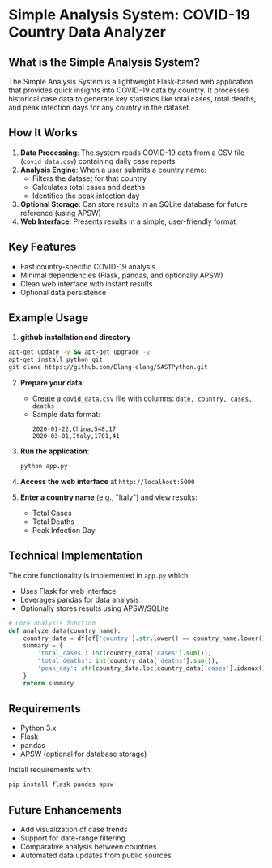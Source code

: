 # Simple Analysis System: COVID-19 Country Data Analyzer

## What is the Simple Analysis System?

The Simple Analysis System is a lightweight Flask-based web application that provides quick insights into COVID-19 data by country. It processes historical case data to generate key statistics like total cases, total deaths, and peak infection days for any country in the dataset.

## How It Works

1. **Data Processing**: The system reads COVID-19 data from a CSV file (`covid_data.csv`) containing daily case reports
2. **Analysis Engine**: When a user submits a country name:
   - Filters the dataset for that country
   - Calculates total cases and deaths
   - Identifies the peak infection day
3. **Optional Storage**: Can store results in an SQLite database for future reference (using APSW)
4. **Web Interface**: Presents results in a simple, user-friendly format

## Key Features

- Fast country-specific COVID-19 analysis
- Minimal dependencies (Flask, pandas, and optionally APSW)
- Clean web interface with instant results
- Optional data persistence

## Example Usage

1. **github installation and directory**
```bash
apt-get update -y && apt-get upgrade -y
apt-get install python git
git clone https://github.com/Elang-elang/SASTPython.git 
```

2. **Prepare your data**:
   - Create a `covid_data.csv` file with columns: `date, country, cases, deaths`
   - Sample data format:
     ```
     2020-01-22,China,548,17
     2020-03-01,Italy,1701,41
     ```

3. **Run the application**:
   ```bash
   python app.py
   ```

4. **Access the web interface** at `http://localhost:5000`

5. **Enter a country name** (e.g., "Italy") and view results:
   - Total Cases
   - Total Deaths
   - Peak Infection Day

## Technical Implementation

The core functionality is implemented in `app.py` which:
- Uses Flask for web interface
- Leverages pandas for data analysis
- Optionally stores results using APSW/SQLite

```python
# Core analysis function
def analyze_data(country_name):
    country_data = df[df['country'].str.lower() == country_name.lower()]
    summary = {
        'total_cases': int(country_data['cases'].sum()),
        'total_deaths': int(country_data['deaths'].sum()),
        'peak_day': str(country_data.loc[country_data['cases'].idxmax()]['date'].date())
    }
    return summary
```

## Requirements

- Python 3.x
- Flask
- pandas
- APSW (optional for database storage)

Install requirements with:
```bash
pip install flask pandas apsw
```

## Future Enhancements

- Add visualization of case trends
- Support for date-range filtering
- Comparative analysis between countries
- Automated data updates from public sources

